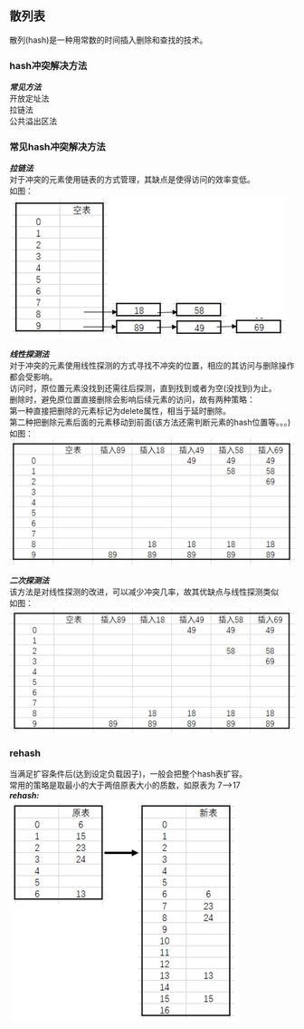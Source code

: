 ## 散列表
  
散列(hash)是一种用常数的时间插入删除和查找的技术。  

### hash冲突解决方法
***常见方法***  
开放定址法  
拉链法  
公共溢出区法  

### 常见hash冲突解决方法
***拉链法***  
对于冲突的元素使用链表的方式管理，其缺点是使得访问的效率变低。  
如图：  
![拉链法](./images/hash/hashLian.png)  

***线性探测法***  
对于冲突的元素使用线性探测的方式寻找不冲突的位置，相应的其访问与删除操作都会受影响。  
访问时，原位置元素没找到还需往后探测，直到找到或者为空(没找到)为止。  
删除时，避免原位置直接删除会影响后续元素的访问，故有两种策略：  
第一种直接把删除的元素标记为delete属性，相当于延时删除。  
第二种把删除元素后面的元素移动到前面(该方法还需判断元素的hash位置等。。。)  
如图：  
![线性探测法](./images/hash/hashLine.png)  


***二次探测法***  
该方法是对线性探测的改进，可以减少冲突几率，故其优缺点与线性探测类似  
如图：  
![二次探测法](./images/hash/hashQure.png)  
  

### rehash
当满足扩容条件后(达到设定负载因子)，一般会把整个hash表扩容。  
常用的策略是取最小的大于两倍原表大小的质数，如原表为 7-->17  
***rehash:***  
![再哈希](./images/hash/hashReHash.png) 
